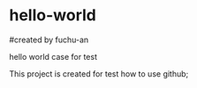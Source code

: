 # hello-world
#created by fuchu-an


hello world case for test

This project is created for test how to use github;
